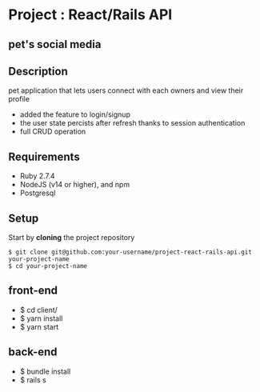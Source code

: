# Project : React/Rails API
## pet's social media
## Description
pet application that lets users connect with each owners and view their profile 
- added the feature to login/signup 
- the user state percists after refresh thanks to session authentication 
- full CRUD operation 
## Requirements

- Ruby 2.7.4
- NodeJS (v14 or higher), and npm
- Postgresql



## Setup

Start by **cloning** the project repository
```console
$ git clone git@github.com:your-username/project-react-rails-api.git your-project-name
$ cd your-project-name
```
## front-end

- $ cd client/
- $ yarn install 
- $ yarn start 

## back-end 

- $ bundle install 
- $ rails s


